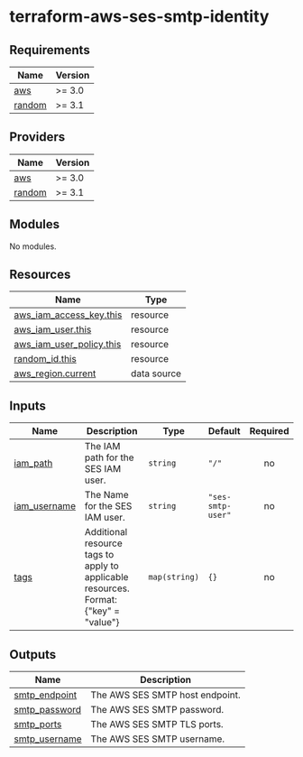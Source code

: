 # terraform-aws-ses-smtp-identity

<!-- BEGINNING OF PRE-COMMIT-TERRAFORM DOCS HOOK -->
## Requirements

| Name | Version |
|------|---------|
| <a name="requirement_aws"></a> [aws](#requirement\_aws) | >= 3.0 |
| <a name="requirement_random"></a> [random](#requirement\_random) | >= 3.1 |

## Providers

| Name | Version |
|------|---------|
| <a name="provider_aws"></a> [aws](#provider\_aws) | >= 3.0 |
| <a name="provider_random"></a> [random](#provider\_random) | >= 3.1 |

## Modules

No modules.

## Resources

| Name | Type |
|------|------|
| [aws_iam_access_key.this](https://registry.terraform.io/providers/hashicorp/aws/latest/docs/resources/iam_access_key) | resource |
| [aws_iam_user.this](https://registry.terraform.io/providers/hashicorp/aws/latest/docs/resources/iam_user) | resource |
| [aws_iam_user_policy.this](https://registry.terraform.io/providers/hashicorp/aws/latest/docs/resources/iam_user_policy) | resource |
| [random_id.this](https://registry.terraform.io/providers/hashicorp/random/latest/docs/resources/id) | resource |
| [aws_region.current](https://registry.terraform.io/providers/hashicorp/aws/latest/docs/data-sources/region) | data source |

## Inputs

| Name | Description | Type | Default | Required |
|------|-------------|------|---------|:--------:|
| <a name="input_iam_path"></a> [iam\_path](#input\_iam\_path) | The IAM path for the SES IAM user. | `string` | `"/"` | no |
| <a name="input_iam_username"></a> [iam\_username](#input\_iam\_username) | The Name for the SES IAM user. | `string` | `"ses-smtp-user"` | no |
| <a name="input_tags"></a> [tags](#input\_tags) | Additional resource tags to apply to applicable resources. Format: {"key" = "value"} | `map(string)` | `{}` | no |

## Outputs

| Name | Description |
|------|-------------|
| <a name="output_smtp_endpoint"></a> [smtp\_endpoint](#output\_smtp\_endpoint) | The AWS SES SMTP host endpoint. |
| <a name="output_smtp_password"></a> [smtp\_password](#output\_smtp\_password) | The AWS SES SMTP password. |
| <a name="output_smtp_ports"></a> [smtp\_ports](#output\_smtp\_ports) | The AWS SES SMTP TLS ports. |
| <a name="output_smtp_username"></a> [smtp\_username](#output\_smtp\_username) | The AWS SES SMTP username. |
<!-- END OF PRE-COMMIT-TERRAFORM DOCS HOOK -->

